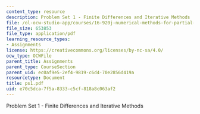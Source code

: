 ```yaml
---
content_type: resource
description: Problem Set 1 - Finite Differences and Iterative Methods
file: /ol-ocw-studio-app/courses/16-920j-numerical-methods-for-partial-differential-equations-sma-5212-spring-2003/e70c5dca7f5a8333c5cf818a8c063af2_ps1.pdf
file_size: 653853
file_type: application/pdf
learning_resource_types:
- Assignments
license: https://creativecommons.org/licenses/by-nc-sa/4.0/
ocw_type: OCWFile
parent_title: Assignments
parent_type: CourseSection
parent_uid: ec0af9e5-2ef4-9819-c6d4-70e2856d419a
resourcetype: Document
title: ps1.pdf
uid: e70c5dca-7f5a-8333-c5cf-818a8c063af2
---
```

Problem Set 1 - Finite Differences and Iterative Methods